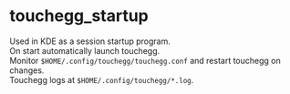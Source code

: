 # touchegg_startup

Used in KDE as a session startup program.  
On start automatically launch touchegg.  
Monitor `$HOME/.config/touchegg/touchegg.conf` and restart touchegg on changes.  
Touchegg logs at `$HOME/.config/touchegg/*.log`.
